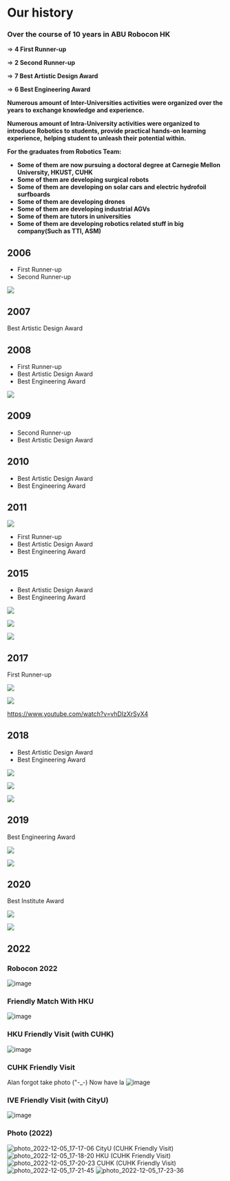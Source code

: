 # Our history
### **Over the course of 10 years in ABU Robocon HK**

=&gt; **4 First Runner-up**

=&gt; **2 Second Runner-up**

=&gt; **7 Best Artistic Design Award**

=&gt; **6 Best Engineering Award**

**Numerous amount of Inter-Universities activities were organized over the years** **to exchange knowledge and experience.**

**Numerous amount of Intra-University activities were organized to** **introduce Robotics to students, provide practical hands-on learning experience,** **helping student to unleash their potential within.**

**For the graduates from Robotics Team:**

* **Some of them are now pursuing a doctoral degree at Carnegie Mellon University, HKUST, CUHK** 
* **Some of them are developing surgical robots** 
* **Some of them are developing on solar cars and electric hydrofoil surfboards** 
* **Some of them are developing drones** 
* **Some of them are developing industrial AGVs** 
* **Some of them are tutors in universities**
* **Some of them are developing robotics related stuff in big company(Such as TTI, ASM)**
## 2006

* First Runner-up
* Second Runner-up

![](https://images2.imgbox.com/f0/44/QpwJmX0U_o.jpg)



## 2007

Best Artistic Design Award

## 2008

* First Runner-up
* Best Artistic Design Award
* Best Engineering Award

![](https://images2.imgbox.com/d0/4e/7mF2wSpX_o.jpg)

## 2009

* Second Runner-up
* Best Artistic Design Award

## 2010

* Best Artistic Design Award
* Best Engineering Award

## 2011

![](https://www.eie.polyu.edu.hk/home/images/robcon_hk_contest_banner.jpg?crc=13483574)

* First Runner-up
* Best Artistic Design Award
* Best Engineering Award

## 2015

* Best Artistic Design Award
* Best Engineering Award

![](https://images2.imgbox.com/8d/32/172irwXZ_o.jpg)

![](https://images2.imgbox.com/aa/cb/uUfLIgqF_o.jpg)

![](https://i.imgur.com/OMxXIlh.jpg)

## 2017

First Runner-up

![](https://i.imgur.com/FFAOmsQ.jpg)

![](https://images2.imgbox.com/b4/04/IGrwYIUV_o.jpg)

https://www.youtube.com/watch?v=vhDIzXrSyX4

## 2018

* Best Artistic Design Award
* Best Engineering Award

![](http://www.roboconhk.com/2018/gallery/D4S_3107.jpg)

![](https://i.imgur.com/FKPXH7v.jpg)

![](https://i.imgur.com/ahwI27a.jpg)

## 2019

Best Engineering Award

![](https://vinesmsuic.github.io/img/blogposts/crimson1819.jpg)

![](https://i.imgur.com/AwW7PrM.jpg)

## 2020

Best Institute Award

![](https://i.imgur.com/AEPUIJ3.jpg)

![](http://www.roboconhk.com/2020/photos/institute.jpg)


## 2022
### Robocon 2022
![image](https://user-images.githubusercontent.com/45313904/184632571-d08300d1-d18a-4fc0-b5a4-7c7f8ec097c6.png)

### Friendly Match With HKU
![image](https://user-images.githubusercontent.com/45313904/184633067-75721b78-d53e-4719-b06c-84888037d6e0.png)

### HKU Friendly Visit (with CUHK)
![image](https://user-images.githubusercontent.com/45313904/184633611-3c0c9a67-a3b1-4ac4-972a-0f3ccce09ef5.png)

### CUHK Friendly Visit
Alan forgot take photo ("-_-)
Now have la
![image](https://user-images.githubusercontent.com/45313904/205599411-d72e2596-200c-4f3f-9e25-31df5337d6de.png)

### IVE Friendly Visit (with CityU)
![image](https://user-images.githubusercontent.com/45313904/184633675-6badb181-b460-433f-b967-acdb81b775d4.png)

### Photo (2022)
![photo_2022-12-05_17-17-06](https://user-images.githubusercontent.com/45313904/205599734-f00a8efa-35e7-44fd-84ec-3d32a7ffc2fb.jpg)
CityU (CUHK Friendly Visit)
![photo_2022-12-05_17-18-20](https://user-images.githubusercontent.com/45313904/205599992-742bea02-0599-4272-8731-5fabfe1f651a.jpg)
HKU (CUHK Friendly Visit)
![photo_2022-12-05_17-20-23](https://user-images.githubusercontent.com/45313904/205600414-2951e7cf-5fce-4ceb-a929-5ad4798914eb.jpg)
CUHK (CUHK Friendly Visit)
![photo_2022-12-05_17-21-45](https://user-images.githubusercontent.com/45313904/205600697-578636a0-fe58-4f33-8191-ec786f0af7fd.jpg)
![photo_2022-12-05_17-23-36](https://user-images.githubusercontent.com/45313904/205601123-f3ef7b14-25cc-4dd2-972c-287c3dcde04a.jpg)







